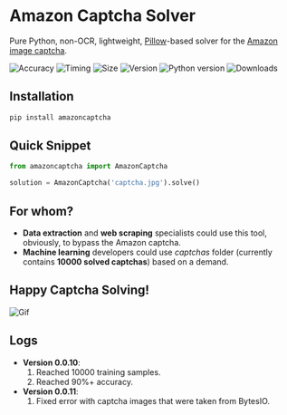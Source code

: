 # Amazon Captcha Solver
Pure Python, non-OCR, lightweight, [Pillow](https://github.com/python-pillow/Pillow)-based solver for the [Amazon image captcha](https://www.amazon.com/errors/validateCaptcha).

![Accuracy](https://img.shields.io/badge/accuracy-93.8%25-success)
![Timing](https://img.shields.io/badge/execution%20time-0.4s-success)
![Size](https://img.shields.io/badge/size-2%20MB-informational)
![Version](https://img.shields.io/pypi/v/amazoncaptcha?color=informational)
![Python version](https://img.shields.io/pypi/pyversions/amazoncaptcha)
![Downloads](https://img.shields.io/pypi/dm/amazoncaptcha?color=success)

## Installation
```bash
pip install amazoncaptcha
```

## Quick Snippet
```python
from amazoncaptcha import AmazonCaptcha

solution = AmazonCaptcha('captcha.jpg').solve()
```

## For whom?
+ **Data extraction** and **web scraping** specialists could use this tool, obviously, to bypass the Amazon captcha.
+ **Machine learning** developers could use *captchas* folder (currently contains **10000 solved captchas**) based on a demand.

## Happy Captcha Solving!

![Gif](https://github.com/a-maliarov/amazon-captcha-solver/blob/master/captchas.gif)

## Logs
+ **Version 0.0.10**:
  1. Reached 10000 training samples.
  2. Reached 90%+ accuracy.
+ **Version 0.0.11**:
  1. Fixed error with captcha images that were taken from BytesIO.
